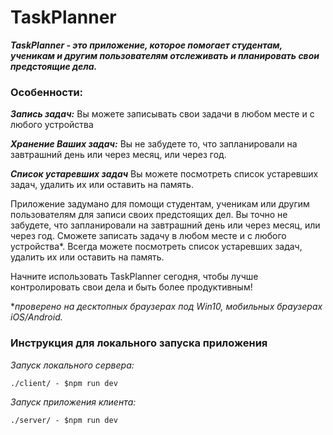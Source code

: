 # TaskPlanner

***TaskPlanner - это приложение, которое помогает студентам, ученикам и другим пользователям отслеживать и планировать свои предстоящие дела.***

### Особенности:

***Запись задач:*** Вы можете записывать свои задачи в любом месте и с любого устройства

***Хранение Ваших задач:*** Вы не забудете то, что запланировали на завтрашний день или через месяц, или через год.

***Список устаревших задач*** Вы можете посмотреть список устаревших задач, удалить их или оставить на память.

Приложение задумано для помощи студентам, ученикам или другим пользователям для записи своих предстоящих дел.
Вы точно не забудете, что запланировали на завтрашний день или через месяц, или через год. Сможете записать задачу в любом месте и с любого устройства*.
Всегда можете посмотреть список устаревших задач, удалить их или оставить на память.

Начните использовать TaskPlanner сегодня, чтобы лучше контролировать свои дела и быть более продуктивным!

**проверено на десктопных браузерах под Win10, мобильных браузерах iOS/Android.*


### Инструкция для локального запуска приложения
*Запуск локального сервера:*
```
./client/ - $npm run dev
```

*Запуск приложения клиента:*
```
./server/ - $npm run dev
```